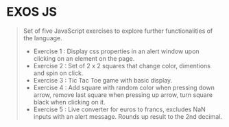 # EXOS JS

> Set of five JavaScript exercises to explore further functionalities of the language.
>
> - Exercise 1 : Display css properties in an alert window upon clicking on an element on the page.
> - Exercise 2 : Set of 2 x 2 squares that change color, dimentions and spin on click.
> - Exercise 3 : Tic Tac Toe game with basic display.
> - Exercise 4 : Add square with random color when pressing down arrow, remove last square when pressing up arrow, turn square black when clicking on it.
> - Exercise 5 : Live converter for euros to francs, excludes NaN inputs with an alert message. Rounds up result to the 2nd decimal. 
